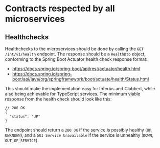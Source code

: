 # Contracts respected by all microservices

## Healthchecks

Healthchecks to the microservices should be done by calling the `GET /int/v1/health` endpoint. The response should be a `HealthDto` object, conforming to the Spring Boot Actuator health check response format:

- https://docs.spring.io/spring-boot/api/rest/actuator/health.html
- https://docs.spring.io/spring-boot/api/java/org/springframework/boot/actuate/health/Status.html

This should make the implementation easy for Inferius and Clabbert, while also being achievable for TypeScript services. The minimum viable response from the health check should look like this:

```jsonc
// 200 OK
{
  "status": "UP"
}
```

The endpoint should return a `200 OK` if the service is possibly healthy (`UP`, `UNKNOWN`), and a `503 Service Unavailable` if the service is unhealthy (`DOWN`, `OUT_OF_SERVICE`).
